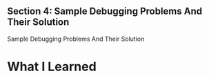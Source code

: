 ## Section 4: Sample Debugging Problems And Their Solution

Sample Debugging Problems And Their Solution

# What I Learned
